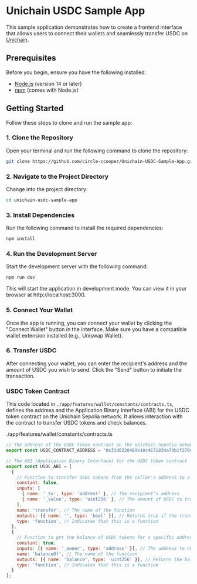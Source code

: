 # Unichain USDC Sample App

This sample application demonstrates how to create a frontend interface that allows users to connect their wallets and seamlessly transfer USDC on [Unichain](https://www.unichain.org/).

## Prerequisites

Before you begin, ensure you have the following installed:

- [Node.js](https://nodejs.org/) (version 14 or later)
- [npm](https://www.npmjs.com/) (comes with Node.js)

## Getting Started

Follow these steps to clone and run the sample app:

### 1. Clone the Repository

Open your terminal and run the following command to clone the repository:

```bash
git clone https://github.com/circle-ccooper/Unichain-USDC-Sample-App.git
```

### 2. Navigate to the Project Directory

Change into the project directory:

```bash
cd unichain-usdc-sample-app
```

### 3. Install Dependencies

Run the following command to install the required dependencies:

```bash
npm install
```

### 4. Run the Development Server

Start the development server with the following command:

```bash
npm run dev
```

This will start the application in development mode. You can view it in your browser at http://localhost:3000.

### 5. Connect Your Wallet

Once the app is running, you can connect your wallet by clicking the "Connect Wallet" button in the interface. Make sure you have a compatible wallet extension installed (e.g., Uniswap Wallet).

### 6. Transfer USDC
After connecting your wallet, you can enter the recipient's address and the amount of USDC you wish to send. Click the "Send" button to initiate the transaction.

### USDC Token Contract

This code located in `./app/features/wallet/constants/contracts.ts`, defines the address and the Application Binary Interface (ABI) for the USDC token contract on the Unichain Sepolia network. It allows interaction with the contract to transfer USDC tokens and check balances.

./app/features/wallet/constants/contracts.ts

```javascript
// The address of the USDC token contract on the Unichain Sepolia network
export const USDC_CONTRACT_ADDRESS = '0x31d0220469e10c4E71834a79b1f276d740d3768F';

// The ABI (Application Binary Interface) for the USDC token contract
export const USDC_ABI = [
  {
    // Function to transfer USDC tokens from the caller's address to a specified address
    constant: false,
    inputs: [
      { name: '_to', type: 'address' }, // The recipient's address
      { name: '_value', type: 'uint256' }, // The amount of USDC to transfer
    ],
    name: 'transfer', // The name of the function
    outputs: [{ name: '', type: 'bool' }], // Returns true if the transfer was successful
    type: 'function', // Indicates that this is a function
  },
  {
    // Function to get the balance of USDC tokens for a specific address
    constant: true,
    inputs: [{ name: '_owner', type: 'address' }], // The address to check the balance for
    name: 'balanceOf', // The name of the function
    outputs: [{ name: 'balance', type: 'uint256' }], // Returns the balance of USDC tokens for the specified address
    type: 'function', // Indicates that this is a function
  }
];
```
